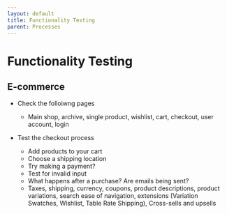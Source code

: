 ```yaml
---
layout: default
title: Functionality Testing
parent: Processes
---
```


# Functionality Testing

## E-commerce

- Check the folloiwng pages
  - Main shop, archive, single product, wishlist, cart, checkout, user account, login

- Test the checkout process
  - Add products to your cart
  - Choose a shipping location
  - Try making a payment?
  - Test for invalid input
  - What happens after a purchase? Are emails being sent?
  - Taxes, shipping, currency, coupons, product descriptions, product variations, search ease of navigation, extensions (Variation Swatches, Wishlist, Table Rate Shipping), Cross-sells and upsells
